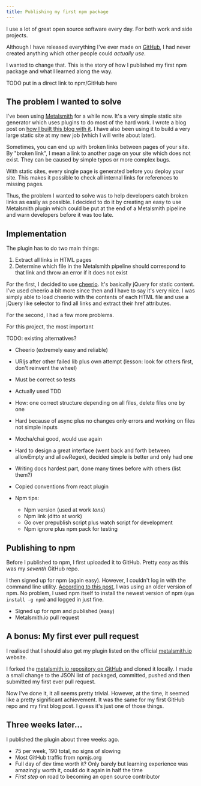 ```yaml
---
title: Publishing my first npm package
---
```


I use a lot of great open source software every day. For both work and side projects. 

Although I have released everything I've ever made on [GitHub](https://github.com/davidxmoody), I had never created anything which other people could *actually use*.

I wanted to change that. This is the story of how I published my first npm package and what I learned along the way.

TODO put in a direct link to npm/GitHub here


## The problem I wanted to solve

I've been using [Metalsmith](http://www.metalsmith.io/) for a while now. It's a very simple static site generator which uses plugins to do most of the hard work. I wrote a blog post on [how I built this blog with it](/building-a-blog-with-metalsmith/). I have also been using it to build a very large static site at my new job (which I will write about later). 

Sometimes, you can end up with broken links between pages of your site. By "broken link", I mean a link to another page on your site which does not exist. They can be caused by simple typos or more complex bugs.

With static sites, every single page is generated before you deploy your site. This makes it possible to check all internal links for references to missing pages.

Thus, the problem I wanted to solve was to help developers catch broken links as easily as possible. I decided to do it by creating an easy to use Metalsmith plugin which could be put at the end of a Metalsmith pipeline and warn developers before it was too late.

## Implementation

The plugin has to do two main things:

1. Extract all links in HTML pages
2. Determine which file in the Metalsmith pipeline should correspond to that link and throw an error if it does not exist

For the first, I decided to use [cheerio](https://github.com/cheeriojs/cheerio). It's basically jQuery for static content. I've used cheerio a bit more since then and I have to say it's very nice. I was simply able to load cheerio with the contents of each HTML file and use a jQuery like selector to find all links and extract their href attributes. 

For the second, I had a few more problems.

For this project, the most important 

TODO: existing alternatives?

- Cheerio (extremely easy and reliable)
- URIjs after other failed lib plus own attempt (lesson: look for others first, don't reinvent the wheel)
- Must be correct so tests
- Actually used TDD
- How: one correct structure depending on all files, delete files one by one
- Hard because of async plus no changes only errors and working on files not simple inputs
- Mocha/chai good, would use again

- Hard to design a great interface (went back and forth between allowEmpty and allowRegex), decided simple is better and only had one

- Writing docs hardest part, done many times before with others (list them?)
- Copied conventions from react plugin

- Npm tips: 
    - Npm version (used at work *tons*)
    - Npm link (ditto at work)
    - Go over prepublish script plus watch script for development
    - Npm ignore plus npm pack for testing

## Publishing to npm

Before I published to npm, I first uploaded it to GitHub. Pretty easy as this was my *seventh* GitHub repo.

I then signed up for npm (again easy). However, I couldn't log in with the command line utility. [According to this post](https://github.com/npm/npm/issues/7876), I was using an older version of npm. No problem, I used npm itself to install the newest version of npm (`npm install -g npm`) and logged in just fine.

- Signed up for npm and published (easy)
- Metalsmith.io pull request

## A bonus: My first ever pull request

I realised that I should also get my plugin listed on the official [metalsmith.io](http://www.metalsmith.io/) website. 

I forked the [metalsmith.io repository on GitHub](https://github.com/segmentio/metalsmith.io) and cloned it locally. I made a small change to the JSON list of packaged, committed, pushed and then submitted my first ever pull request. 

Now I've done it, it all seems pretty trivial. However, at the time, it seemed like a pretty significant achievement. It was the same for my first GitHub repo and my first blog post. I guess it's just one of those things.

## Three weeks later...

I published the plugin about three weeks ago. 

- 75 per week, 190 total, no signs of slowing
- Most GitHub traffic from npmjs.org
- Full day of dev time worth it? Only barely but learning experience was amazingly worth it, could do it again in half the time
- *First step* on road to becoming an open source contributor

